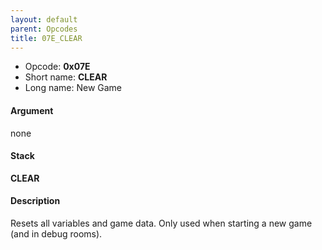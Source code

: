 ```yaml
---
layout: default
parent: Opcodes
title: 07E_CLEAR
---
```


-   Opcode: **0x07E**
-   Short name: **CLEAR**
-   Long name: New Game

#### Argument

none

#### Stack

  
**CLEAR**

#### Description

Resets all variables and game data. Only used when starting a new game (and in debug rooms).
